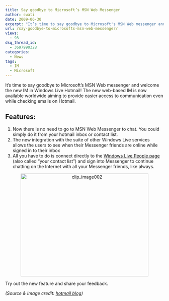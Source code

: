 ```yaml
---
title: Say goodbye to Microsoft’s MSN Web Messenger
author: swati
date: 2009-06-30
excerpt: "It’s time to say goodbye to Microsoft's MSN Web messenger and welcome the new IM in Windows Live Hotmail! The new web-based IM is now available worldwide aiming to provide easier access to communication even while checking emails on Hotmail."
url: /say-goodbye-to-microsofts-msn-web-messenger/
views:
  - 93
dsq_thread_id:
  - 3697990328
categories:
  - News
tags:
  - IM
  - Microsoft
---
```

It’s time to say goodbye to Microsoft&#8217;s MSN Web messenger and welcome the new IM in Windows Live Hotmail! The new web-based IM is now available worldwide aiming to provide easier access to communication even while checking emails on Hotmail.

## Features:

  1. Now there is no need to go to MSN Web Messenger to chat. You could simply do it from your hotmail inbox or contact list.
  2. The new integration with the suite of other Windows Live services allows the users to see when their Messenger friends are online while signed in to their inbox
  3. All you have to do is connect directly to the <a href="http://people.live.com/" onclick="_gaq.push(['_trackEvent', 'outbound-article', 'http://people.live.com/', 'Windows Live People page']);" >Windows Live People page</a> (also called “your contact list”) and sign into Messenger to continue chatting on the Internet with all your Messenger friends, like always.

<p style="text-align: center">
  <img class="aligncenter wp-image-50031" style="border: 0pt none" src="http://cdn.devilsworkshop.org/files/2009/06/clip-image00240.jpg" border="0" alt="clip_image002" width="406" height="327" />
</p>

Try out the new feature and share your feedback.

*(Source & Image credit: <a href="http://mailcall.spaces.live.com/blog/cns!CC9301187A51FE33!51015.entry" onclick="_gaq.push(['_trackEvent', 'outbound-article', 'http://mailcall.spaces.live.com/blog/cns!CC9301187A51FE33!51015.entry', 'hotmail blog']);" >hotmail blog</a>)*
